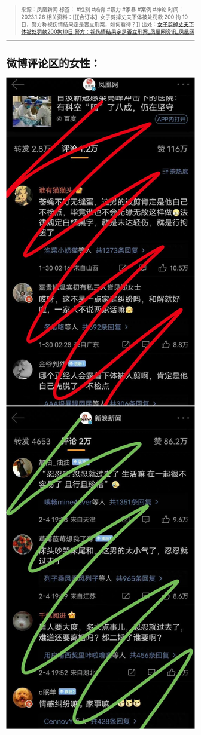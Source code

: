 > 来源：凤凰新闻
> 标签： #性别 #婚育 #暴力 #家暴 #案例 #神论
> 时间：2023.1.26
> 相关资料：[[【合订本】女子剪掉丈夫下体被处罚款 200 拘 10 日，警方称视伤情结果定是否立刑案，如何看待？]]
> 出处：[女子剪掉丈夫下体被处罚款200拘10日 警方：视伤情结果定是否立刑案_凤凰网资讯_凤凰网](https://ishare.ifeng.com/c/s/v006CfX-_zeZiEGw7i0-_jCci0PeRxbEbElpTZRPxQGxvDfZcXps74cd3MwueicTkCqAUoMkGP5LCik14t4fgXoyGOdw____?spss=np&channelId=SYLB10NEW_TOP&aman=7dBbc8Hd22R31ed11bc9a31ba4754cz11br693Z36d)
***
# 微博评论区的女性：
[![img-1677690271918f3afcc1e2d7acbdf469313d5416769a7d1c41067bce73a1b91dea73143ecb12a.jpg](https://raw.githubusercontent.com/bluntvoice/mypic/main/img-1677690271918f3afcc1e2d7acbdf469313d5416769a7d1c41067bce73a1b91dea73143ecb12a.jpg)](https://raw.githubusercontent.com/bluntvoice/mypic/main/img-1677690271918f3afcc1e2d7acbdf469313d5416769a7d1c41067bce73a1b91dea73143ecb12a.jpg)
[![img-16776902695147b6cf7d8ab9386647fd551320be2cd1acecb21835c73dd1783b7287be9272c1e.jpg](https://raw.githubusercontent.com/bluntvoice/mypic/main/img-16776902695147b6cf7d8ab9386647fd551320be2cd1acecb21835c73dd1783b7287be9272c1e.jpg)](https://raw.githubusercontent.com/bluntvoice/mypic/main/img-16776902695147b6cf7d8ab9386647fd551320be2cd1acecb21835c73dd1783b7287be9272c1e.jpg)